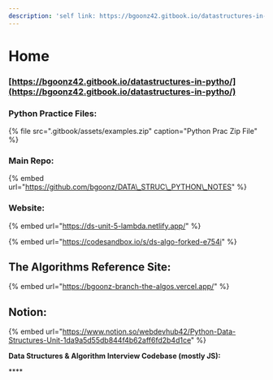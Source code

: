 ```yaml
---
description: 'self link: https://bgoonz42.gitbook.io/datastructures-in-pytho/'
---
```


# Home

### [https://bgoonz42.gitbook.io/datastructures-in-pytho/](https://bgoonz42.gitbook.io/datastructures-in-pytho/)

### Python Practice Files:



{% file src=".gitbook/assets/examples.zip" caption="Python Prac Zip File" %}

### Main Repo:

{% embed url="https://github.com/bgoonz/DATA\_STRUC\_PYTHON\_NOTES" %}

### Website:

{% embed url="https://ds-unit-5-lambda.netlify.app/" %}



{% embed url="https://codesandbox.io/s/ds-algo-forked-e754i" %}



## The Algorithms Reference Site:

{% embed url="https://bgoonz-branch-the-algos.vercel.app/" %}





## Notion:

{% embed url="https://www.notion.so/webdevhub42/Python-Data-Structures-Unit-1da9a5d55db844f4b62aff6fd2b4d1ce" %}



**Data Structures & Algorithm Interview Codebase \(mostly JS\):**

\*\*\*\*

